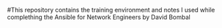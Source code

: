 #This repository contains the training environment and notes I used while complething the Ansible for Network Engineers by David Bombal

